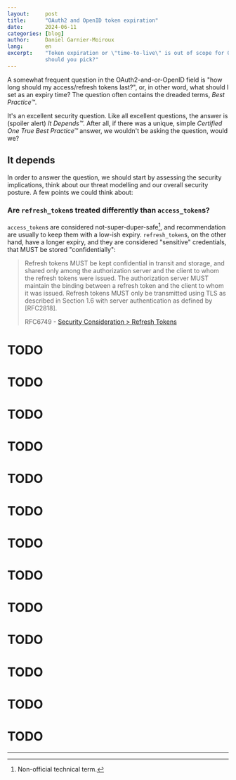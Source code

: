 ```yaml
---
layout:     post
title:      "OAuth2 and OpenID token expiration"
date:       2024-06-11
categories: [blog]
author:     Daniel Garnier-Moiroux
lang:       en
excerpt:    "Token expiration or \"time-to-live\" is out of scope for OAuth2 and OpenID spec. What
            should you pick?"
---
```


A somewhat frequent question in the OAuth2-and-or-OpenID field is "how long should my access/refresh
tokens last?", or, in other word, what should I set as an expiry time? The question often contains
the dreaded terms, _Best Practice™_.

It's an excellent security question. Like all excellent questions, the answer is (spoiler alert) _It
Depends™_. After all, if there was a unique, simple _Certified One True Best Practice™_ answer, we
wouldn't be asking the question, would we?


## It depends

In order to answer the question, we should start by assessing the security implications, think about
our threat modelling and our overall security posture. A few points we could think about:


### Are `refresh_token`s treated differently than `access_token`s?

`access_token`s are considered not-super-duper-safe[^1], and recommendation are usually to keep them
with a low-ish expiry. `refresh_token`s, on the other hand, have a longer expiry, and they are
considered "sensitive" credentials, that MUST be stored "confidentially":

> Refresh tokens MUST be kept confidential in transit and storage, and
> shared only among the authorization server and the client to whom the
> refresh tokens were issued.  The authorization server MUST maintain
> the binding between a refresh token and the client to whom it was
> issued.  Refresh tokens MUST only be transmitted using TLS as
> described in Section 1.6 with server authentication as defined by
> [RFC2818].
>
> RFC6749 - [Security Consideration > Refresh Tokens](https://www.rfc-editor.org/rfc/rfc6749.html#section-10.4)





# TODO
# TODO
# TODO
# TODO
# TODO
# TODO
# TODO
# TODO
# TODO
# TODO
# TODO
# TODO
# TODO

---

[^1]: Non-official technical term.

